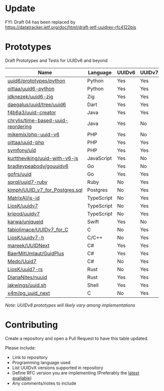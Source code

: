 # Update
FYI: Draft 04 has been replaced by https://datatracker.ietf.org/doc/html/draft-ietf-uuidrev-rfc4122bis

# Prototypes
Draft Prototypes and Tests for UUIDv6 and beyond

| Name                                                                                             | Language   | UUIDv6 | UUIDv7 | UUIDv8 | RFC/Draft |
|--------------------------------------------------------------------------------------------------|------------|--------|--------|--------|-----------|
| [uuid6/prototypes/python](https://github.com/uuid6/prototypes/tree/main/python)                  | Python     | Yes    | Yes    | Yes    | [02][02]  |
| [oittaa/uuid6-python](https://github.com/oittaa/uuid6-python)                                    | Python     | Yes    | Yes    | No     | [04][04]  |
| [jdknezek/uuid6-zig](https://github.com/jdknezek/uuid6-zig)                                      | Zig        | Yes    | Yes    | No     | [03][03]  |
| [daegalus/uuid/tree/uuid6](https://github.com/Daegalus/dart-uuid/tree/uuidv6)                    | Dart       | Yes    | Yes    | Yes    | [04][04]  |
| [f4b6a3/uuid-creator](https://github.com/f4b6a3/uuid-creator)                                    | Java       | Yes    | Yes    | No     | [04][04]  |
| [chrylis/time-based-uuid-reordering](https://github.com/chrylis/time-based-uuid-reordering)      | Java       | Yes    | No     | No     | [04][04]  |
| [mikemix/php-uuid-v6](https://github.com/mikemix/php-uuid-v6)                                    | PHP        | Yes    | No     | No     | [0x][0x]  |
| [oittaa/uuid-php](https://github.com/oittaa/uuid-php)                                            | PHP        | Yes    | Yes    | No     | [04][04]  |
| [symfony/uid](https://github.com/symfony/uid/tree/6.2)                                           | PHP        | Yes    | Yes    | Yes    | [04][04]  |
| [kurttheviking/uuid-with-v6-js](https://github.com/kurttheviking/uuid-with-v6-js)                | JavaScript | Yes    | No     | No     | [0x][0x]  |
| [bradleypeabody/gouuidv6](https://github.com/bradleypeabody/gouuidv6)                            | Go         | Yes    | No     | No     | [0x][0x]  |
| [gofrs/uuid](https://github.com/gofrs/uuid)                                                      | Go         | Yes    | Yes    | No     | [0x][0x]  |
| [sprql/uuid7-ruby](https://github.com/sprql/uuid7-ruby)                                          | Ruby       | No     | Yes    | No     | [01][01]  |
| [kjmph/UUID_v7_for_Postgres.sql](https://gist.github.com/kjmph/5bd772b2c2df145aa645b837da7eca74) | Postgres   | No     | Yes    | Yes    | [03][03]  |
| [MatrixAI/js-id](https://github.com/MatrixAI/js-id)                                              | TypeScript | No     | Yes    | No     | [01][01]  |
| [LiosK/uuidv7](https://github.com/LiosK/uuidv7)                                                  | TypeScript | No     | Yes    | No     | [04][04]  |
| [kripod/uuidv7](https://github.com/kripod/uuidv7)                                                | TypeScript | No     | Yes    | No     | [04][04]  |
| [karwa/uniqueid](https://github.com/karwa/uniqueid)                                              | Swift      | Yes    | No     | No     | [02][02]  |
| [fabiolimace/UUIDv7_for_C](https://gist.github.com/fabiolimace/9873fe7bbcb1e6dc40638a4f98676d72) | C          | No     | Yes    | No     | [03][03]  |
| [LiosK/uuidv7-h](https://github.com/LiosK/uuidv7-h)                                              | C/C++      | No     | Yes    | No     | [04][04]  |
| [mareek/UUIDNext](https://github.com/mareek/UUIDNext)                                            | C#         | Yes    | Yes    | Yes     | [04][04]  |
| [BaerMitUmlaut/GuidPlus](https://github.com/BaerMitUmlaut/GuidPlus)                              | C#         | Yes    | Yes    | Yes    | [02][02]  |
| [Medo/Uuid7](https://github.com/medo64/Medo.Uuid7)                                               | C#         | No    |  Yes    | No     | [04][04]  |
| [LiosK/uuid7-rs](https://github.com/LiosK/uuid7-rs)                                              | Rust       | No     | Yes    | No     | [04][04]  |
| [DianaNites/nuuid](https://github.com/DianaNites/nuuid)                                          | Rust       | Yes    | Yes    | Yes    | [04][04]  |
| [jakwings/uuid.sh](https://github.com/jakwings/uuid.sh)                                          | Shell      | Yes    | Yes    | Yes    | [04][04]  |
| [x4m/pg_uuid_next](https://github.com/x4m/pg_uuid_next)                                          | C          | No    | Yes    | Yes    | [04][04]  |

*Note: UUIDv8 prototypes will likely vary among implementations*

# Contributing
Create a repository and open a Pull Request to have this table updated.

Please include:
- Link to repository
- Programming language used
- List UUIDvX versions supported in repository
- Define RFC version you are implementing (Preferably the [latest available](https://datatracker.ietf.org/doc/draft-peabody-dispatch-new-uuid-format/))
- Any comments/notes to include

[0x]: http://gh.peabody.io/uuidv6/
[01]: https://tools.ietf.org/html/draft-peabody-dispatch-new-uuid-format-01
[02]: https://tools.ietf.org/html/draft-peabody-dispatch-new-uuid-format-02
[03]: https://tools.ietf.org/html/draft-peabody-dispatch-new-uuid-format-03
[04]: https://tools.ietf.org/html/draft-peabody-dispatch-new-uuid-format-04
